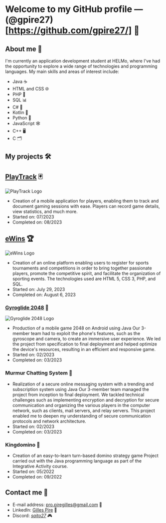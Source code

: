 # Welcome to my GitHub profile  —  (@gpire27)[https://github.com/gpire27/] 👋

## About me 👤
I'm currently an application development student at HELMo, where I've had the opportunity to explore a wide range of technologies and programming languages. My main skills and areas of interest include:
- Java ☕
- HTML and CSS 🌐
- PHP 🐘
- SQL 📊
- C# 📝
- Kotlin 🚀
- Python 🐍
- JavaScript 🕸️
- C++ 🖥️
- C 🗂️

## My projects 🛠️

## [PlayTrack](https://git.cg.helmo.be/e200580/PlayTrack.git) 🃏
![PlayTrack Logo](https://git.cg.helmo.be/e200580/PlayTrack/blob/master/PlayTrack.png)
* Creation of a mobile application for players, enabling them to track and document gaming sessions with ease. Players can record game details, view statistics, and much more.
* Started on: 07/2023
* Completed on: 08/2023

## [eWins](https://www.google.com/404/) 🏆
![eWins Logo](http://192.168.128.13/~e200580/EVAL_V5/images/eWins_transparent.svg)
* Creation of an online platform enabling users to register for sports tournaments and competitions in order to bring together passionate players, promote the competitive spirit, and facilitate the organization of sporting events. The technologies used are HTML 5, CSS 3, PHP, and SQL.
* Started on: July 29, 2023
* Completed on: August 6, 2023

### [Gyroglide 2048](https://git.cg.helmo.be/mobile2048/2048app) 📱
![Gyroglide 2048 Logo](https://git.cg.helmo.be/mobile2048/2048app/blob/master/app/src/main/res/mipmap-xxxhdpi/ic_launcher.png)
* Production of a mobile game 2048 on Android using Java Our 3-member team had to exploit the phone's features, such as the gyroscope and camera, to create an immersive user experience. We led the project from specification to final deployment and helped optimize the device's resources, resulting in an efficient and responsive game.
* Started on: 02/2023
* Completed on: 03/2023

### Murmur Chatting System 💬
* Realization of a secure online messaging system with a trending and subscription system using Java Our 3-member team managed the project from inception to final deployment. We tackled technical challenges such as implementing encryption and decryption for secure communication and organizing the various players in the computer network, such as clients, mail servers, and relay servers. This project enabled me to deepen my understanding of secure communication protocols and network architecture.
* Started on: 02/2023
* Completed on: 03/2023

### Kingdomino 🎲
* Creation of an easy-to-learn turn-based domino strategy game Project carried out with the Java programming language as part of the Integrative Activity course.
* Started on: 05/2022
* Completed on: 09/2022

## Contact me 📇
- E-mail address: [pro.piregilles@gmail.com](mailto://pro.piregilles@gmail.com) 📧
- LinkedIn: [Gilles Pire](https://www.linkedin.com/in/gilles-pire/) 💼
- Discord: [_saito27_](https://www.discordapp.com/users/386911042728624130/) 🎮
